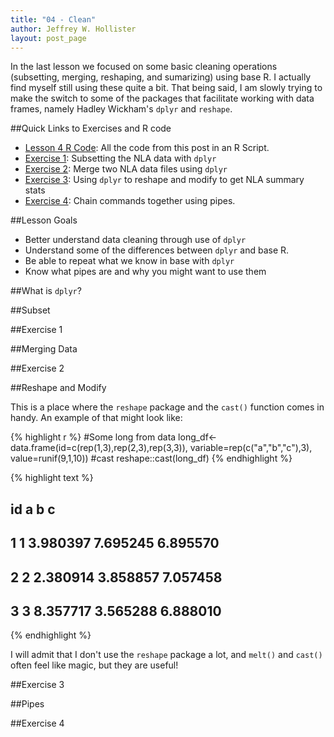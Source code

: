 ```yaml
---
title: "04 - Clean"
author: Jeffrey W. Hollister
layout: post_page
---
```

In the last lesson we focused on some basic cleaning operations (subsetting, merging, reshaping, and sumarizing) using base R.  I actually find myself still using these quite a bit.  That being said, I am slowly trying to make the switch to some of the packages that facilitate working with data frames, namely Hadley Wickham's `dplyr` and `reshape`. 

##Quick Links to Exercises and R code
- [Lesson 4 R Code](/gedr/rmd_posts/2015-01-14-04-Clean.R): All the code from this post in an R Script.
- [Exercise 1](#exercise-1): Subsetting the NLA data with `dplyr`
- [Exercise 2](#exercise-2): Merge two NLA data files using `dplyr`
- [Exercise 3](#exercise-3): Using `dplyr` to reshape and modify to get NLA summary stats
- [Exercise 4](#exercise-4): Chain commands together using pipes.

##Lesson Goals
- Better understand data cleaning through use of `dplyr`
- Understand some of the differences between `dplyr` and base R.
- Be able to repeat what we know in base with `dplyr`
- Know what pipes are and why you might want to use them

##What is `dplyr`? 

##Subset

##Exercise 1

##Merging Data

##Exercise 2

##Reshape and Modify

This is a place where the `reshape` package and the `cast()` function comes in handy.   An example of that might look like:


{% highlight r %}
#Some long from data
long_df<-data.frame(id=c(rep(1,3),rep(2,3),rep(3,3)),
                    variable=rep(c("a","b","c"),3),
                    value=runif(9,1,10))
#cast
reshape::cast(long_df)
{% endhighlight %}



{% highlight text %}
##   id        a        b        c
## 1  1 3.980397 7.695245 6.895570
## 2  2 2.380914 3.858857 7.057458
## 3  3 8.357717 3.565288 6.888010
{% endhighlight %}

I will admit that I don't use the `reshape` package a lot, and `melt()` and `cast()` often feel like magic, but they are useful!

##Exercise 3

##Pipes

##Exercise 4
